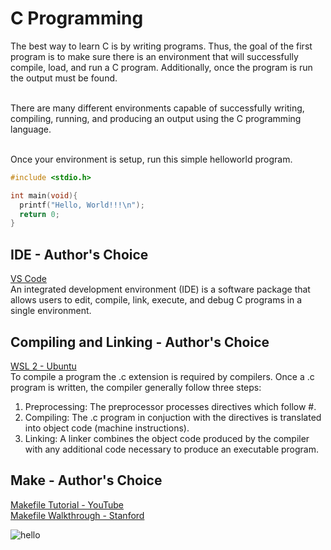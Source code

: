 # C Programming

The best way to learn C is by writing programs.  Thus, the goal of the first program is to make sure there is an environment that will successfully compile, load, and run a C program.  Additionally, once the program is run the output must be found. <br /><br />

There are many different environments capable of successfully writing, compiling, running, and producing an output using the C programming language. <br /><br />

Once your environment is setup, run this simple helloworld program.

```C
#include <stdio.h>

int main(void){
  printf("Hello, World!!!\n");
  return 0;
}
```

## IDE - Author's Choice

[VS Code](https://code.visualstudio.com/) <br />
An integrated development environment (IDE) is a software package that allows users to edit, compile, link, execute, and debug C programs in a single environment.

## Compiling and Linking - Author's Choice

[WSL 2 - Ubuntu](https://learn.microsoft.com/en-us/windows/wsl/install) <br />
To compile a program the .c extension is required by compilers.  Once a .c program is written, the compiler generally follow three steps:
1. Preprocessing:  The preprocessor processes directives which follow #.
2. Compiling:  The .c program in conjuction with the directives is translated into object code (machine instructions).
3. Linking:  A linker combines the object code produced by the compiler with any additional code necessary to produce an executable program.

## Make - Author's Choice

[Makefile Tutorial - YouTube](https://www.youtube.com/watch?v=yWLkyN_Satk) <br />
[Makefile Walkthrough - Stanford](https://web.stanford.edu/class/archive/cs/cs107/cs107.1174/guide_make.html)

![hello](https://github.com/radixon/Fundamentally_C/assets/59415488/b9fbe73c-a38b-4d2b-b10f-dcde4a7be081)
